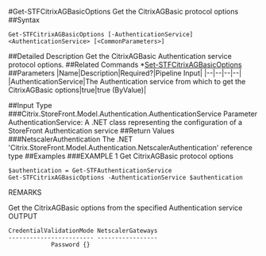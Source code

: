 #Get-STFCitrixAGBasicOptions
Get the CitrixAGBasic protocol options
##Syntax
```Get-STFCitrixAGBasicOptions [-AuthenticationService] <AuthenticationService> [<CommonParameters>]
```
##Detailed Description
Get the CitrixAGBasic Authentication service protocol options.
##Related Commands
*[Set-STFCitrixAGBasicOptions](Set-STFCitrixAGBasicOptions)
##Parameters
|Name|Description|Required?|Pipeline Input||--|--|--|--||AuthenticationService|The Authentication service from which to get the CitrixAGBasic options|true|true (ByValue)|##Input Type
###Citrix.StoreFront.Model.Authentication.AuthenticationService
Parameter AuthenticationService: A .NET class representing the configuration of a StoreFront Authentication service
##Return Values
###NetscalerAuthentication
The .NET 'Citrix.StoreFront.Model.Authentication.NetscalerAuthentication' reference type
##Examples
###EXAMPLE 1 Get CitrixAGBasic protocol options
```$authentication = Get-STFAuthenticationService
Get-STFCitrixAGBasicOptions -AuthenticationService $authentication
```
REMARKS

Get the CitrixAGBasic options from the specified Authentication service
OUTPUT
```CredentialValidationMode NetscalerGateways
------------------------ -----------------
            Password {}
```
